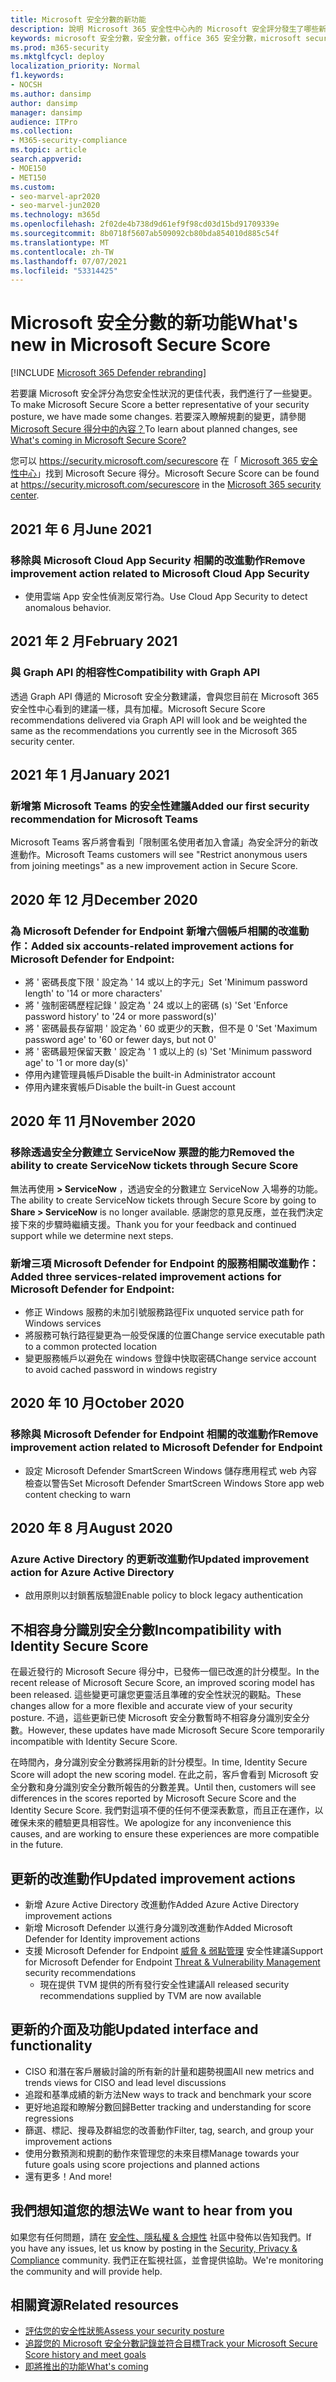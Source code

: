 ```yaml
---
title: Microsoft 安全分數的新功能
description: 說明 Microsoft 365 安全性中心內的 Microsoft 安全評分發生了哪些新的變更。
keywords: microsoft 安全分數，安全分數，office 365 安全分數，microsoft security 得分，microsoft 365 security center
ms.prod: m365-security
ms.mktglfcycl: deploy
localization_priority: Normal
f1.keywords:
- NOCSH
ms.author: dansimp
author: dansimp
manager: dansimp
audience: ITPro
ms.collection:
- M365-security-compliance
ms.topic: article
search.appverid:
- MOE150
- MET150
ms.custom:
- seo-marvel-apr2020
- seo-marvel-jun2020
ms.technology: m365d
ms.openlocfilehash: 2f02de4b738d9d61ef9f98cd03d15bd91709339e
ms.sourcegitcommit: 8b0718f5607ab509092cb80bda854010d885c54f
ms.translationtype: MT
ms.contentlocale: zh-TW
ms.lasthandoff: 07/07/2021
ms.locfileid: "53314425"
---
```

# <a name="whats-new-in-microsoft-secure-score"></a><span data-ttu-id="d1dd0-104">Microsoft 安全分數的新功能</span><span class="sxs-lookup"><span data-stu-id="d1dd0-104">What's new in Microsoft Secure Score</span></span>

[!INCLUDE [Microsoft 365 Defender rebranding](../includes/microsoft-defender.md)]

<span data-ttu-id="d1dd0-105">若要讓 Microsoft 安全評分為您安全性狀況的更佳代表，我們進行了一些變更。</span><span class="sxs-lookup"><span data-stu-id="d1dd0-105">To make Microsoft Secure Score a better representative of your security posture, we have made some changes.</span></span> <span data-ttu-id="d1dd0-106">若要深入瞭解規劃的變更，請參閱 [Microsoft Secure 得分中的內容？](microsoft-secure-score-whats-coming.md)</span><span class="sxs-lookup"><span data-stu-id="d1dd0-106">To learn about planned changes, see [What's coming in Microsoft Secure Score?](microsoft-secure-score-whats-coming.md)</span></span>

<span data-ttu-id="d1dd0-107">您可以 https://security.microsoft.com/securescore 在「 [Microsoft 365 安全性中心](overview-security-center.md)」找到 Microsoft Secure 得分。</span><span class="sxs-lookup"><span data-stu-id="d1dd0-107">Microsoft Secure Score can be found at https://security.microsoft.com/securescore in the [Microsoft 365 security center](overview-security-center.md).</span></span>

## <a name="june-2021"></a><span data-ttu-id="d1dd0-108">2021 年 6 月</span><span class="sxs-lookup"><span data-stu-id="d1dd0-108">June 2021</span></span>

### <a name="remove-improvement-action-related-to-microsoft-cloud-app-security"></a><span data-ttu-id="d1dd0-109">移除與 Microsoft Cloud App Security 相關的改進動作</span><span class="sxs-lookup"><span data-stu-id="d1dd0-109">Remove improvement action related to Microsoft Cloud App Security</span></span>

- <span data-ttu-id="d1dd0-110">使用雲端 App 安全性偵測反常行為。</span><span class="sxs-lookup"><span data-stu-id="d1dd0-110">Use Cloud App Security to detect anomalous behavior.</span></span>

## <a name="february-2021"></a><span data-ttu-id="d1dd0-111">2021 年 2 月</span><span class="sxs-lookup"><span data-stu-id="d1dd0-111">February 2021</span></span>

### <a name="compatibility-with-graph-api"></a><span data-ttu-id="d1dd0-112">與 Graph API 的相容性</span><span class="sxs-lookup"><span data-stu-id="d1dd0-112">Compatibility with Graph API</span></span>

<span data-ttu-id="d1dd0-113">透過 Graph API 傳遞的 Microsoft 安全分數建議，會與您目前在 Microsoft 365 安全性中心看到的建議一樣，具有加權。</span><span class="sxs-lookup"><span data-stu-id="d1dd0-113">Microsoft Secure Score recommendations delivered via Graph API will look and be weighted the same as the recommendations you currently see in the Microsoft 365 security center.</span></span>

## <a name="january-2021"></a><span data-ttu-id="d1dd0-114">2021 年 1 月</span><span class="sxs-lookup"><span data-stu-id="d1dd0-114">January 2021</span></span>

### <a name="added-our-first-security-recommendation-for-microsoft-teams"></a><span data-ttu-id="d1dd0-115">新增第 Microsoft Teams 的安全性建議</span><span class="sxs-lookup"><span data-stu-id="d1dd0-115">Added our first security recommendation for Microsoft Teams</span></span>

<span data-ttu-id="d1dd0-116">Microsoft Teams 客戶將會看到「限制匿名使用者加入會議」為安全評分的新改進動作。</span><span class="sxs-lookup"><span data-stu-id="d1dd0-116">Microsoft Teams customers will see "Restrict anonymous users from joining meetings" as a new improvement action in Secure Score.</span></span>

## <a name="december-2020"></a><span data-ttu-id="d1dd0-117">2020 年 12 月</span><span class="sxs-lookup"><span data-stu-id="d1dd0-117">December 2020</span></span>

### <a name="added-six-accounts-related-improvement-actions-for-microsoft-defender-for-endpoint"></a><span data-ttu-id="d1dd0-118">為 Microsoft Defender for Endpoint 新增六個帳戶相關的改進動作：</span><span class="sxs-lookup"><span data-stu-id="d1dd0-118">Added six accounts-related improvement actions for Microsoft Defender for Endpoint:</span></span>

- <span data-ttu-id="d1dd0-119">將 ' 密碼長度下限 ' 設定為 ' 14 或以上的字元」</span><span class="sxs-lookup"><span data-stu-id="d1dd0-119">Set 'Minimum password length' to '14 or more characters'</span></span>
- <span data-ttu-id="d1dd0-120">將 ' 強制密碼歷程記錄 ' 設定為 ' 24 或以上的密碼 (s) '</span><span class="sxs-lookup"><span data-stu-id="d1dd0-120">Set 'Enforce password history' to '24 or more password(s)'</span></span>
- <span data-ttu-id="d1dd0-121">將 ' 密碼最長存留期 ' 設定為 ' 60 或更少的天數，但不是 0 '</span><span class="sxs-lookup"><span data-stu-id="d1dd0-121">Set 'Maximum password age' to '60 or fewer days, but not 0'</span></span>
- <span data-ttu-id="d1dd0-122">將 ' 密碼最短保留天數 ' 設定為 ' 1 或以上的 (s) '</span><span class="sxs-lookup"><span data-stu-id="d1dd0-122">Set 'Minimum password age' to '1 or more day(s)'</span></span>
- <span data-ttu-id="d1dd0-123">停用內建管理員帳戶</span><span class="sxs-lookup"><span data-stu-id="d1dd0-123">Disable the built-in Administrator account</span></span>
- <span data-ttu-id="d1dd0-124">停用內建來賓帳戶</span><span class="sxs-lookup"><span data-stu-id="d1dd0-124">Disable the built-in Guest account</span></span>

## <a name="november-2020"></a><span data-ttu-id="d1dd0-125">2020 年 11 月</span><span class="sxs-lookup"><span data-stu-id="d1dd0-125">November 2020</span></span>

### <a name="removed-the-ability-to-create-servicenow-tickets-through-secure-score"></a><span data-ttu-id="d1dd0-126">移除透過安全分數建立 ServiceNow 票證的能力</span><span class="sxs-lookup"><span data-stu-id="d1dd0-126">Removed the ability to create ServiceNow tickets through Secure Score</span></span> 

<span data-ttu-id="d1dd0-127">無法再使用 **> ServiceNow** ，透過安全的分數建立 ServiceNow 入場券的功能。</span><span class="sxs-lookup"><span data-stu-id="d1dd0-127">The ability to create ServiceNow tickets through Secure Score by going to **Share > ServiceNow** is no longer available.</span></span> <span data-ttu-id="d1dd0-128">感謝您的意見反應，並在我們決定接下來的步驟時繼續支援。</span><span class="sxs-lookup"><span data-stu-id="d1dd0-128">Thank you for your feedback and continued support while we determine next steps.</span></span>

### <a name="added-three-services-related-improvement-actions-for-microsoft-defender-for-endpoint"></a><span data-ttu-id="d1dd0-129">新增三項 Microsoft Defender for Endpoint 的服務相關改進動作：</span><span class="sxs-lookup"><span data-stu-id="d1dd0-129">Added three services-related improvement actions for Microsoft Defender for Endpoint:</span></span>

- <span data-ttu-id="d1dd0-130">修正 Windows 服務的未加引號服務路徑</span><span class="sxs-lookup"><span data-stu-id="d1dd0-130">Fix unquoted service path for Windows services</span></span>
- <span data-ttu-id="d1dd0-131">將服務可執行路徑變更為一般受保護的位置</span><span class="sxs-lookup"><span data-stu-id="d1dd0-131">Change service executable path to a common protected location</span></span>
- <span data-ttu-id="d1dd0-132">變更服務帳戶以避免在 windows 登錄中快取密碼</span><span class="sxs-lookup"><span data-stu-id="d1dd0-132">Change service account to avoid cached password in windows registry</span></span>

## <a name="october-2020"></a><span data-ttu-id="d1dd0-133">2020 年 10 月</span><span class="sxs-lookup"><span data-stu-id="d1dd0-133">October 2020</span></span>

### <a name="remove-improvement-action-related-to-microsoft-defender-for-endpoint"></a><span data-ttu-id="d1dd0-134">移除與 Microsoft Defender for Endpoint 相關的改進動作</span><span class="sxs-lookup"><span data-stu-id="d1dd0-134">Remove improvement action related to Microsoft Defender for Endpoint</span></span>

- <span data-ttu-id="d1dd0-135">設定 Microsoft Defender SmartScreen Windows 儲存應用程式 web 內容檢查以警告</span><span class="sxs-lookup"><span data-stu-id="d1dd0-135">Set Microsoft Defender SmartScreen Windows Store app web content checking to warn</span></span>

## <a name="august-2020"></a><span data-ttu-id="d1dd0-136">2020 年 8 月</span><span class="sxs-lookup"><span data-stu-id="d1dd0-136">August 2020</span></span>

### <a name="updated-improvement-action-for-azure-active-directory"></a><span data-ttu-id="d1dd0-137">Azure Active Directory 的更新改進動作</span><span class="sxs-lookup"><span data-stu-id="d1dd0-137">Updated improvement action for Azure Active Directory</span></span>

- <span data-ttu-id="d1dd0-138">啟用原則以封鎖舊版驗證</span><span class="sxs-lookup"><span data-stu-id="d1dd0-138">Enable policy to block legacy authentication</span></span>

## <a name="incompatibility-with-identity-secure-score"></a><span data-ttu-id="d1dd0-139">不相容身分識別安全分數</span><span class="sxs-lookup"><span data-stu-id="d1dd0-139">Incompatibility with Identity Secure Score</span></span>

<span data-ttu-id="d1dd0-140">在最近發行的 Microsoft Secure 得分中，已發佈一個已改進的計分模型。</span><span class="sxs-lookup"><span data-stu-id="d1dd0-140">In the recent release of Microsoft Secure Score, an improved scoring model has been released.</span></span> <span data-ttu-id="d1dd0-141">這些變更可讓您更靈活且準確的安全性狀況的觀點。</span><span class="sxs-lookup"><span data-stu-id="d1dd0-141">These changes allow for a more flexible and accurate view of your security posture.</span></span> <span data-ttu-id="d1dd0-142">不過，這些更新已使 Microsoft 安全分數暫時不相容身分識別安全分數。</span><span class="sxs-lookup"><span data-stu-id="d1dd0-142">However, these updates have made Microsoft Secure Score temporarily incompatible with Identity Secure Score.</span></span>

<span data-ttu-id="d1dd0-143">在時間內，身分識別安全分數將採用新的計分模型。</span><span class="sxs-lookup"><span data-stu-id="d1dd0-143">In time, Identity Secure Score will adopt the new scoring model.</span></span> <span data-ttu-id="d1dd0-144">在此之前，客戶會看到 Microsoft 安全分數和身分識別安全分數所報告的分數差異。</span><span class="sxs-lookup"><span data-stu-id="d1dd0-144">Until then, customers will see differences in the scores reported by Microsoft Secure Score and the Identity Secure Score.</span></span> <span data-ttu-id="d1dd0-145">我們對這項不便的任何不便深表歉意，而且正在運作，以確保未來的體驗更具相容性。</span><span class="sxs-lookup"><span data-stu-id="d1dd0-145">We apologize for any inconvenience this causes, and are working to ensure these experiences are more compatible in the future.</span></span>

## <a name="updated-improvement-actions"></a><span data-ttu-id="d1dd0-146">更新的改進動作</span><span class="sxs-lookup"><span data-stu-id="d1dd0-146">Updated improvement actions</span></span>

- <span data-ttu-id="d1dd0-147">新增 Azure Active Directory 改進動作</span><span class="sxs-lookup"><span data-stu-id="d1dd0-147">Added Azure Active Directory improvement actions</span></span>
- <span data-ttu-id="d1dd0-148">新增 Microsoft Defender 以進行身分識別改進動作</span><span class="sxs-lookup"><span data-stu-id="d1dd0-148">Added Microsoft Defender for Identity improvement actions</span></span>
- <span data-ttu-id="d1dd0-149">支援 Microsoft Defender for Endpoint [威脅 & 弱點管理](/windows/security/threat-protection/microsoft-defender-atp/next-gen-threat-and-vuln-mgt) 安全性建議</span><span class="sxs-lookup"><span data-stu-id="d1dd0-149">Support for Microsoft Defender for Endpoint [Threat & Vulnerability Management](/windows/security/threat-protection/microsoft-defender-atp/next-gen-threat-and-vuln-mgt) security recommendations</span></span>
    - <span data-ttu-id="d1dd0-150">現在提供 TVM 提供的所有發行安全性建議</span><span class="sxs-lookup"><span data-stu-id="d1dd0-150">All released security recommendations supplied by TVM are now available</span></span>

## <a name="updated-interface-and-functionality"></a><span data-ttu-id="d1dd0-151">更新的介面及功能</span><span class="sxs-lookup"><span data-stu-id="d1dd0-151">Updated interface and functionality</span></span>

* <span data-ttu-id="d1dd0-152">CISO 和潛在客戶層級討論的所有新的計量和趨勢視圖</span><span class="sxs-lookup"><span data-stu-id="d1dd0-152">All new metrics and trends views for CISO and lead level discussions</span></span>
* <span data-ttu-id="d1dd0-153">追蹤和基準成績的新方法</span><span class="sxs-lookup"><span data-stu-id="d1dd0-153">New ways to track and benchmark your score</span></span>
* <span data-ttu-id="d1dd0-154">更好地追蹤和瞭解分數回歸</span><span class="sxs-lookup"><span data-stu-id="d1dd0-154">Better tracking and understanding for score regressions</span></span>
* <span data-ttu-id="d1dd0-155">篩選、標記、搜尋及群組您的改善動作</span><span class="sxs-lookup"><span data-stu-id="d1dd0-155">Filter, tag, search, and group your improvement actions</span></span>
* <span data-ttu-id="d1dd0-156">使用分數預測和規劃的動作來管理您的未來目標</span><span class="sxs-lookup"><span data-stu-id="d1dd0-156">Manage towards your future goals using score projections and planned actions</span></span>
* <span data-ttu-id="d1dd0-157">還有更多！</span><span class="sxs-lookup"><span data-stu-id="d1dd0-157">And more!</span></span>

## <a name="we-want-to-hear-from-you"></a><span data-ttu-id="d1dd0-158">我們想知道您的想法</span><span class="sxs-lookup"><span data-stu-id="d1dd0-158">We want to hear from you</span></span>

<span data-ttu-id="d1dd0-159">如果您有任何問題，請在 [安全性、隱私權 & 合規性](https://techcommunity.microsoft.com/t5/Security-Privacy-Compliance/bd-p/security_privacy) 社區中發佈以告知我們。</span><span class="sxs-lookup"><span data-stu-id="d1dd0-159">If you have any issues, let us know by posting in the [Security, Privacy & Compliance](https://techcommunity.microsoft.com/t5/Security-Privacy-Compliance/bd-p/security_privacy) community.</span></span> <span data-ttu-id="d1dd0-160">我們正在監視社區，並會提供協助。</span><span class="sxs-lookup"><span data-stu-id="d1dd0-160">We're monitoring the community and will provide help.</span></span>

## <a name="related-resources"></a><span data-ttu-id="d1dd0-161">相關資源</span><span class="sxs-lookup"><span data-stu-id="d1dd0-161">Related resources</span></span>

- [<span data-ttu-id="d1dd0-162">評估您的安全性狀態</span><span class="sxs-lookup"><span data-stu-id="d1dd0-162">Assess your security posture</span></span>](microsoft-secure-score-improvement-actions.md)
- [<span data-ttu-id="d1dd0-163">追蹤您的 Microsoft 安全分數記錄並符合目標</span><span class="sxs-lookup"><span data-stu-id="d1dd0-163">Track your Microsoft Secure Score history and meet goals</span></span>](microsoft-secure-score-history-metrics-trends.md)
- [<span data-ttu-id="d1dd0-164">即將推出的功能</span><span class="sxs-lookup"><span data-stu-id="d1dd0-164">What's coming</span></span>](microsoft-secure-score-whats-coming.md)
